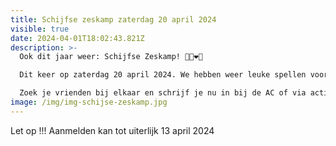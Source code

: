 ```yaml
---
title: Schijfse zeskamp zaterdag 20 april 2024
visible: true
date: 2024-04-01T18:02:43.821Z
description: >-
  Ook dit jaar weer: Schijfse Zeskamp! 💪🏼❤️💛

  Dit keer op zaterdag 20 april 2024. We hebben weer leuke spellen voor jullie in petto!

  Zoek je vrienden bij elkaar en schrijf je nu in bij de AC of via activiteiten@vvschijf.nl. DJ Rein zal ook dit jaar weer voor de muzikale ambiance zorgen. Ben erbij! 🥳
image: /img/img-schijse-zeskamp.jpg
---
```

L﻿et op !!! Aanmelden kan tot uiterlijk 13 april 2024